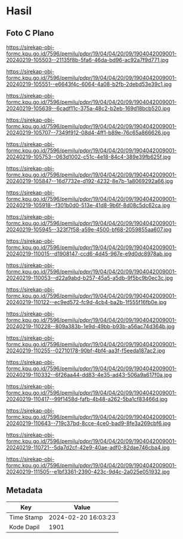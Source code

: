 # Hasil

## Foto C Plano

https://sirekap-obj-formc.kpu.go.id/7596/pemilu/pdpr/19/04/04/20/09/1904042009001-20240219-105503--21135f8b-5fa6-46da-bd96-ac92a7f9d771.jpg

https://sirekap-obj-formc.kpu.go.id/7596/pemilu/pdpr/19/04/04/20/09/1904042009001-20240219-105551--e6643f4c-6064-4a08-b2fb-2debd53e39c1.jpg

https://sirekap-obj-formc.kpu.go.id/7596/pemilu/pdpr/19/04/04/20/09/1904042009001-20240219-105639--6cadf11c-375a-48c2-b2eb-169d18bcb520.jpg

https://sirekap-obj-formc.kpu.go.id/7596/pemilu/pdpr/19/04/04/20/09/1904042009001-20240219-105707--7349f912-08d4-4ff1-b89e-76c65a866626.jpg

https://sirekap-obj-formc.kpu.go.id/7596/pemilu/pdpr/19/04/04/20/09/1904042009001-20240219-105753--063d1002-c51c-4e18-84c4-389e39fb625f.jpg

https://sirekap-obj-formc.kpu.go.id/7596/pemilu/pdpr/19/04/04/20/09/1904042009001-20240219-105847--16d7732e-d192-4232-8e7b-1a8069292a66.jpg

https://sirekap-obj-formc.kpu.go.id/7596/pemilu/pdpr/19/04/04/20/09/1904042009001-20240219-105918--f301b0d0-513e-41d8-9b6f-8d08c5dc62ca.jpg

https://sirekap-obj-formc.kpu.go.id/7596/pemilu/pdpr/19/04/04/20/09/1904042009001-20240219-105945--323f7f58-a59e-4500-bf68-2059855aa607.jpg

https://sirekap-obj-formc.kpu.go.id/7596/pemilu/pdpr/19/04/04/20/09/1904042009001-20240219-110015--d1908147-ccd6-4d45-967e-e9d0dc8978ab.jpg

https://sirekap-obj-formc.kpu.go.id/7596/pemilu/pdpr/19/04/04/20/09/1904042009001-20240219-110053--d22a9abd-b257-45a5-a5db-9f5bc9b0ec3c.jpg

https://sirekap-obj-formc.kpu.go.id/7596/pemilu/pdpr/19/04/04/20/09/1904042009001-20240219-110122--ec9ed572-fc9d-4cb4-ba2b-1f555f16fb0e.jpg

https://sirekap-obj-formc.kpu.go.id/7596/pemilu/pdpr/19/04/04/20/09/1904042009001-20240219-110228--809a383b-1e9d-49bb-b93b-a56ac74d364b.jpg

https://sirekap-obj-formc.kpu.go.id/7596/pemilu/pdpr/19/04/04/20/09/1904042009001-20240219-110255--02710178-90bf-4bf4-aa3f-f5eeda187ac2.jpg

https://sirekap-obj-formc.kpu.go.id/7596/pemilu/pdpr/19/04/04/20/09/1904042009001-20240219-110332--6f26aa44-dd83-4e35-ad43-506a9a617f0a.jpg

https://sirekap-obj-formc.kpu.go.id/7596/pemilu/pdpr/19/04/04/20/09/1904042009001-20240219-110417--99f1458d-fafb-4b48-a262-5ba1cf83466d.jpg

https://sirekap-obj-formc.kpu.go.id/7596/pemilu/pdpr/19/04/04/20/09/1904042009001-20240219-110643--719c37bd-8cce-4ce0-bad9-8fe3a269cbf6.jpg

https://sirekap-obj-formc.kpu.go.id/7596/pemilu/pdpr/19/04/04/20/09/1904042009001-20240219-110721--5da7d2cf-42e9-40ae-adf0-82dae746cba4.jpg

https://sirekap-obj-formc.kpu.go.id/7596/pemilu/pdpr/19/04/04/20/09/1904042009001-20240219-111505--e1bf3361-2390-423c-9d4c-2a025e051932.jpg


## Metadata

| Key        | Value               |
| ---------- | ------------------- |
| Time Stamp | 2024-02-20 16:03:23 |
| Kode Dapil | 1901                |



